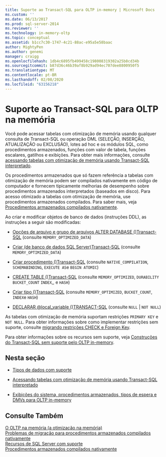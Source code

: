 ```yaml
---
title: Suporte ao Transact-SQL para OLTP in-memory | Microsoft Docs
ms.custom: ''
ms.date: 06/13/2017
ms.prod: sql-server-2014
ms.reviewer: ''
ms.technology: in-memory-oltp
ms.topic: conceptual
ms.assetid: b1cc7c30-1747-4c21-88ac-e95a5e58baac
author: MightyPen
ms.author: genemi
manager: craigg
ms.openlocfilehash: 1db4c6895fb499458c198008319302a25b8cd34b
ms.sourcegitcommit: b87d36c46b39af8b929ad94ec707dee8800950f5
ms.translationtype: MT
ms.contentlocale: pt-BR
ms.lasthandoff: 02/08/2020
ms.locfileid: "63156218"
---
```

# <a name="transact-sql-support-for-in-memory-oltp"></a>Suporte ao Transact-SQL para OLTP na memória
  Você pode acessar tabelas com otimização de memória usando qualquer consulta de Transact-SQL ou operação DML (SELEÇÃO, INSERÇÃO, ATUALIZAÇÃO ou EXCLUSÃO), lotes ad hoc e os módulos SQL, como procedimentos armazenados, funções com valor de tabela, funções escalares, gatilhos e exibições. Para obter mais informações, consulte [acessando tabelas com otimização de memória usando Transact-SQL interpretado](accessing-memory-optimized-tables-using-interpreted-transact-sql.md).  
  
 Os procedimentos armazenados que só fazem referência a tabelas com otimização de memória podem ser compilados nativamente em código de computador e fornecem tipicamente melhorias de desempenho sobre procedimentos armazenados interpretados (baseados em disco). Para acesso otimizado a tabelas com otimização de memória, use procedimentos armazenados compilados. Para saber mais, veja [Procedimentos armazenados compilados nativamente](natively-compiled-stored-procedures.md).  
  
 Ao criar e modificar objetos de banco de dados (instruções DDL), as instruções a seguir são modificadas:  
  
-   [Opções de arquivo e grupo de arquivos ALTER DATABASE &#40;&#41;Transact-SQL](/sql/t-sql/statements/alter-database-transact-sql-file-and-filegroup-options) (consulte `MEMORY_OPTIMIZED_DATA`)  
  
-   [Criar &#40;de banco de dados SQL Server&#41;Transact-SQL](/sql/t-sql/statements/create-database-sql-server-transact-sql) (consulte `MEMORY_OPTIMIZED_DATA`)  
  
-   [Criar procedimento &#40;&#41;Transact-SQL](/sql/t-sql/statements/create-procedure-transact-sql) (consulte `NATIVE_COMPILATION`, `SCHEMABINDING`, `EXECUTE AS`e `BEGIN ATOMIC`)  
  
-   [CREATE TABLE &#40;&#41;Transact-SQL](/sql/t-sql/statements/create-table-transact-sql) (consulte `MEMORY_OPTIMIZED`, `DURABILITY` `BUCKET_COUNT` `INDEX`,, e `HASH`)  
  
-   [Criar tipo &#40;&#41;Transact-SQL](/sql/t-sql/statements/create-type-transact-sql) (consulte `MEMORY_OPTIMIZED`, `BUCKET_COUNT`, `INDEX`e `HASH`)  
  
-   [DECLARAR @local_variable &#40;&#41;TRANSACT-SQL](/sql/t-sql/language-elements/declare-local-variable-transact-sql) (consulte `NULL`  |  `NOT NULL`)  
  
 As tabelas com otimização de memória suportam restrições `PRIMARY KEY` e `NOT NULL`. Para obter informações sobre como implementar restrições sem suporte, consulte [migrando restrições CHECK e Foreign Key](../../database-engine/migrating-check-and-foreign-key-constraints.md).  
  
 Para obter informações sobre os recursos sem suporte, veja [Construções do Transact-SQL sem suporte pelo OLTP in-memory](transact-sql-constructs-not-supported-by-in-memory-oltp.md).  
  
## <a name="in-this-section"></a>Nesta seção  
  
-   [Tipos de dados com suporte](supported-data-types-for-in-memory-oltp.md)  
  
-   [Acessando tabelas com otimização de memória usando Transact-SQL interpretado](accessing-memory-optimized-tables-using-interpreted-transact-sql.md)  
  
-   [Exibições do sistema, procedimentos armazenados, tipos de espera e DMVs para OLTP in-memory](../../database-engine/system-views-stored-procedures-dmvs-and-wait-types-for-in-memory-oltp.md)  
  
## <a name="see-also"></a>Consulte Também  
 [O OLTP na memória &#40;a otimização na memória&#41;](in-memory-oltp-in-memory-optimization.md)   
 [Problemas de migração para procedimentos armazenados compilados nativamente](migration-issues-for-natively-compiled-stored-procedures.md)   
 [Recursos de SQL Server com suporte](unsupported-sql-server-features-for-in-memory-oltp.md)   
 [Procedimentos armazenados compilados nativamente](natively-compiled-stored-procedures.md)  
  
  
